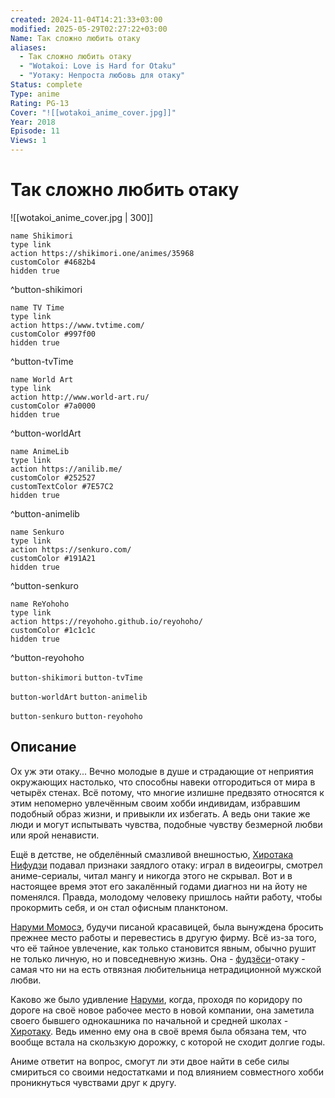 ```yaml
---
created: 2024-11-04T14:21:33+03:00
modified: 2025-05-29T02:27:22+03:00
Name: Так сложно любить отаку
aliases:
  - Так сложно любить отаку
  - "Wotakoi: Love is Hard for Otaku"
  - "Уотаку: Непроста любовь для отаку"
Status: complete
Type: anime
Rating: PG-13
Cover: "![[wotakoi_anime_cover.jpg]]"
Year: 2018
Episode: 11
Views: 1
---
```


# Так сложно любить отаку

![[wotakoi_anime_cover.jpg | 300]]

```button
name Shikimori
type link
action https://shikimori.one/animes/35968
customColor #4682b4
hidden true
```
^button-shikimori

```button
name TV Time
type link
action https://www.tvtime.com/
customColor #997f00
hidden true
```
^button-tvTime

```button
name World Art
type link
action http://www.world-art.ru/
customColor #7a0000
hidden true
```
^button-worldArt

```button
name AnimeLib
type link
action https://anilib.me/
customColor #252527
customTextColor #7E57C2
hidden true
```
^button-animelib

```button
name Senkuro
type link
action https://senkuro.com/
customColor #191A21
hidden true
```
^button-senkuro

```button
name ReYohoho
type link
action https://reyohoho.github.io/reyohoho/
customColor #1c1c1c
hidden true
```
^button-reyohoho

`button-shikimori` `button-tvTime`

`button-worldArt` `button-animelib`

`button-senkuro` `button-reyohoho`

## Описание

Ох уж эти отаку... Вечно молодые в душе и страдающие от неприятия окружающих настолько, что способны навеки отгородиться от мира в четырёх стенах. Всё потому, что многие излишне предвзято относятся к этим непомерно увлечённым своим хобби индивидам, избравшим подобный образ жизни, и привыкли их избегать. А ведь они такие же люди и могут испытывать чувства, подобные чувству безмерной любви или ярой ненависти.

Ещё в детстве, не обделённый смазливой внешностью, [Хиротака Нифудзи](https://shikimori.one/characters/134463-hirotaka-nifuji) подавал признаки заядлого отаку: играл в видеоигры, смотрел аниме-сериалы, читал мангу и никогда этого не скрывал. Вот и в настоящее время этот его закалённый годами диагноз ни на йоту не поменялся. Правда, молодому человеку пришлось найти работу, чтобы прокормить себя, и он стал офисным планктоном.

 [Наруми Момосэ](https://shikimori.one/characters/134464-narumi-momose), будучи писаной красавицей, была вынуждена бросить прежнее место работы и перевестись в другую фирму. Всё из-за того, что её тайное увлечение, как только становится явным, обычно рушит не только личную, но и повседневную жизнь. Она - [фудзёси](https://ru.wikipedia.org/wiki/Термины_и_понятия_аниме_и_манги)-отаку - самая что ни на есть отвязная любительница нетрадиционной мужской любви.

Каково же было удивление [Наруми](https://shikimori.one/characters/134464-narumi-momose), когда, проходя по коридору по дороге на своё новое рабочее место в новой компании, она заметила своего бывшего однокашника по начальной и средней школах - [Хиротаку](https://shikimori.one/characters/134463-hirotaka-nifuji). Ведь именно ему она в своё время была обязана тем, что вообще встала на скользкую дорожку, с которой не сходит долгие годы.

Аниме ответит на вопрос, смогут ли эти двое найти в себе силы смириться со своими недостатками и под влиянием совместного хобби проникнуться чувствами друг к другу.
